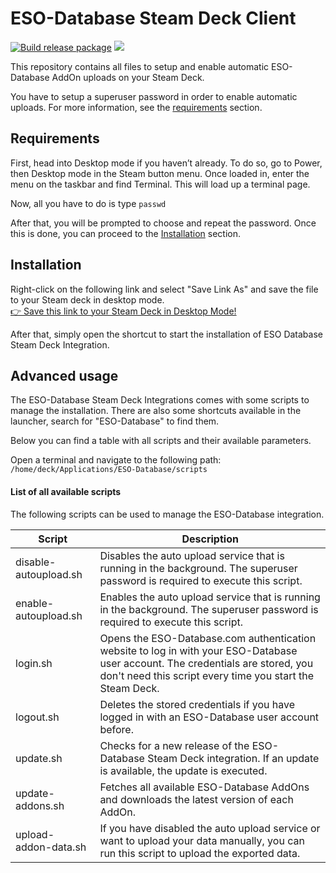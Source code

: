 # ESO-Database Steam Deck Client
[![Build release package](https://github.com/ESO-Database/Steam-Deck-Client/actions/workflows/release.yml/badge.svg?branch=master)](https://github.com/ESO-Database/Steam-Deck-Client/actions/workflows/release.yml)
<img src="https://static.eso-database.com/github/steam-deck/steam-deck-eso.png?1">

This repository contains all files to setup and enable automatic ESO-Database AddOn uploads on your Steam Deck.

You have to setup a superuser password in order to enable automatic uploads. For more information, see the <a href="#requirements">requirements</a> section.

## Requirements
First, head into Desktop mode if you haven’t already. To do so, go to Power, then Desktop mode in the Steam button menu. Once loaded in, enter the menu on the taskbar and find Terminal. This will load up a terminal page.

Now, all you have to do is type `passwd`

After that, you will be prompted to choose and repeat the password. Once this is done, you can proceed to the <a href="#installation">Installation</a> section.

## Installation
Right-click on the following link and select "Save Link As" and save the file to your Steam deck in desktop mode.  
<a href="https://raw.githubusercontent.com/ESO-Database/Steam-Deck-Client/master/Install-ESO-Database.desktop?token=GHSAT0AAAAAACBIEXY6FOUEQCEQL6OJ5ZBCZBZMI7Q">👉 Save this link to your Steam Deck in Desktop Mode!</a>  

After that, simply open the shortcut to start the installation of ESO Database Steam Deck Integration.

## Advanced usage
The ESO-Database Steam Deck Integrations comes with some scripts to manage the installation. There are also some shortcuts available in the launcher, search for "ESO-Database" to find them.  
  
Below you can find a table with all scripts and their available parameters.  
  
Open a terminal and navigate to the following path:
`/home/deck/Applications/ESO-Database/scripts`
  
#### List of all available scripts
The following scripts can be used to manage the ESO-Database integration.

| Script                 | Description                                                                                                                                                                                  |
|------------------------|----------------------------------------------------------------------------------------------------------------------------------------------------------------------------------------------|
| disable-autoupload.sh  | Disables the auto upload service that is running in the background. The superuser password is required to execute this script.                                                               |
| enable-autoupload.sh   | Enables the auto upload service that is running in the background. The superuser password is required to execute this script.                                                                |
| login.sh               | Opens the ESO-Database.com authentication website to log in with your ESO-Database user account. The credentials are stored, you don't need this script every time you start the Steam Deck. |
| logout.sh              | Deletes the stored credentials if you have logged in with an ESO-Database user account before.                                                                                               |
| update.sh              | Checks for a new release of the ESO-Database Steam Deck integration. If an update is available, the update is executed.                                                                      |
| update-addons.sh       | Fetches all available ESO-Database AddOns and downloads the latest version of each AddOn.                                                                                                    |
| upload-addon-data.sh   | If you have disabled the auto upload service or want to upload your data manually, you can run this script to upload the exported data.                                                      |

